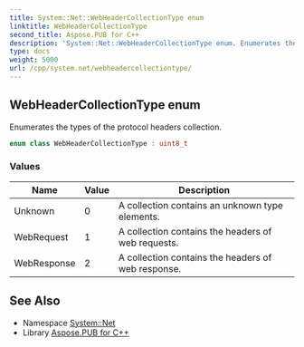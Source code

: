 ```yaml
---
title: System::Net::WebHeaderCollectionType enum
linktitle: WebHeaderCollectionType
second_title: Aspose.PUB for C++
description: 'System::Net::WebHeaderCollectionType enum. Enumerates the types of the protocol headers collection in C++.'
type: docs
weight: 5000
url: /cpp/system.net/webheadercollectiontype/
---
```

## WebHeaderCollectionType enum


Enumerates the types of the protocol headers collection.

```cpp
enum class WebHeaderCollectionType : uint8_t
```

### Values

| Name | Value | Description |
| --- | --- | --- |
| Unknown | 0 | A collection contains an unknown type elements. |
| WebRequest | 1 | A collection contains the headers of web requests. |
| WebResponse | 2 | A collection contains the headers of web response. |

## See Also

* Namespace [System::Net](../)
* Library [Aspose.PUB for C++](../../)
